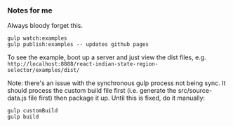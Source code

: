 ### Notes for me

Always bloody forget this. 

```
gulp watch:examples
gulp publish:examples -- updates github pages
```

To see the example, boot up a server and just view the dist files, e.g.
`http://localhost:8888/react-indian-state-region-selector/examples/dist/`

Note: there's an issue with the synchronous gulp process not being sync. It should process the custom build file 
first (i.e. generate the src/source-data.js file first) then package it up. Until this is fixed, do it manually:

```
gulp customBuild 
gulp build
```
